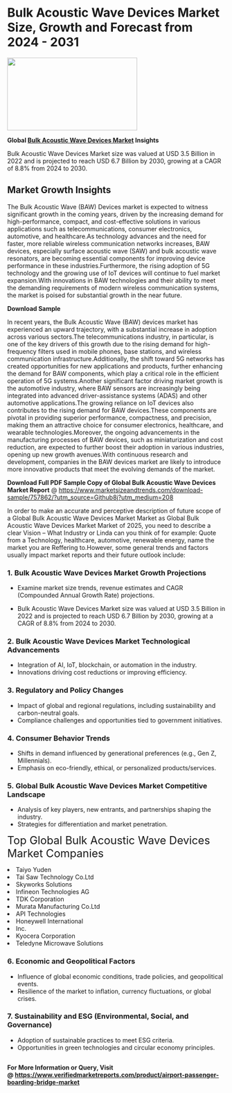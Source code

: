 <H1>Bulk Acoustic Wave Devices Market Size, Growth and Forecast from 2024 - 2031</H1><img class="aligncenter size-medium wp-image-584254" src="https://thirdeyenews.in/wp-content/uploads/2024/09/Global-Market-Research-300x168.jpeg" alt="" width="300" height="168" /><p><strong>Global&nbsp;<a href="https://www.marketsizeandtrends.com/download-sample/757862/?utm_source=Github8j?utm_medium=208">Bulk Acoustic Wave Devices Market</a> Insights</strong></p><p>Bulk Acoustic Wave Devices Market size was valued at USD 3.5 Billion in 2022 and is projected to reach USD 6.7 Billion by 2030, growing at a CAGR of 8.8% from 2024 to 2030.</p><p><h2>Market Growth Insights</h2> <p>The Bulk Acoustic Wave (BAW) Devices market is expected to witness significant growth in the coming years, driven by the increasing demand for high-performance, compact, and cost-effective solutions in various applications such as telecommunications, consumer electronics, automotive, and healthcare.As technology advances and the need for faster, more reliable wireless communication networks increases, BAW devices, especially surface acoustic wave (SAW) and bulk acoustic wave resonators, are becoming essential components for improving device performance in these industries.Furthermore, the rising adoption of 5G technology and the growing use of IoT devices will continue to fuel market expansion.With innovations in BAW technologies and their ability to meet the demanding requirements of modern wireless communication systems, the market is poised for substantial growth in the near future.</p> <p><strong>Download Sample</strong></p> <p>In recent years, the Bulk Acoustic Wave (BAW) devices market has experienced an upward trajectory, with a substantial increase in adoption across various sectors.The telecommunications industry, in particular, is one of the key drivers of this growth due to the rising demand for high-frequency filters used in mobile phones, base stations, and wireless communication infrastructure.Additionally, the shift toward 5G networks has created opportunities for new applications and products, further enhancing the demand for BAW components, which play a critical role in the efficient operation of 5G systems.Another significant factor driving market growth is the automotive industry, where BAW sensors are increasingly being integrated into advanced driver-assistance systems (ADAS) and other automotive applications.The growing reliance on IoT devices also contributes to the rising demand for BAW devices.These components are pivotal in providing superior performance, compactness, and precision, making them an attractive choice for consumer electronics, healthcare, and wearable technologies.Moreover, the ongoing advancements in the manufacturing processes of BAW devices, such as miniaturization and cost reduction, are expected to further boost their adoption in various industries, opening up new growth avenues.With continuous research and development, companies in the BAW devices market are likely to introduce more innovative products that meet the evolving demands of the market.</p> <p><span class=""><strong>Download Full PDF Sample Copy of Global Bulk Acoustic Wave Devices Market Report</strong> @ <a href="https://www.marketsizeandtrends.com/download-sample/757862/?utm_source=Github8j?utm_medium=208" target="_blank">https://www.marketsizeandtrends.com/download-sample/757862/?utm_source=Github8j?utm_medium=208</a></span></p><p>In order to make an accurate and perceptive description of future scope of a Global&nbsp;Bulk Acoustic Wave Devices Market Market as Global&nbsp;Bulk Acoustic Wave Devices Market Market of 2025, you need to describe a clear Vision &ndash; What Industry or Linda can you think of for example: Quote from a Technology, healthcare, automotive, renewable energy, name the market you are Reffering to.However, some general trends and factors usually impact market reports and their future outlook include:</p><h3>1.&nbsp;<strong>Bulk Acoustic Wave Devices Market Growth Projections</strong></h3><ul><li>Examine market size trends, revenue estimates and CAGR (Compounded Annual Growth Rate) projections.</li><li><p>Bulk Acoustic Wave Devices Market size was valued at USD 3.5 Billion in 2022 and is projected to reach USD 6.7 Billion by 2030, growing at a CAGR of 8.8% from 2024 to 2030.</p></li></ul><h3>2.&nbsp;<strong>Bulk Acoustic Wave Devices Market Technological Advancements</strong></h3><ul><li>Integration of AI, IoT, blockchain, or automation in the industry.</li><li>Innovations driving cost reductions or improving efficiency.</li></ul><h3>3.&nbsp;<strong>Regulatory and Policy Changes</strong></h3><ul><li>Impact of global and regional regulations, including sustainability and carbon-neutral goals.</li><li>Compliance challenges and opportunities tied to government initiatives.</li></ul><h3>4.&nbsp;<strong>Consumer Behavior Trends</strong></h3><ul><li>Shifts in demand influenced by generational preferences (e.g., Gen Z, Millennials).</li><li>Emphasis on eco-friendly, ethical, or personalized products/services.</li></ul><h3>5.&nbsp;<strong>Global Bulk Acoustic Wave Devices Market Competitive Landscape</strong></h3><ul><li>Analysis of key players, new entrants, and partnerships shaping the industry.</li><li>Strategies for differentiation and market penetration.</li></ul><p data-pm-slice="1 1 []"><span style="color: inherit; font-family: inherit; font-size: 25px;">Top Global Bulk Acoustic Wave Devices Market Companies</span></p><div class="" data-test-id=""><p><li>Taiyo Yuden</li><li> Tai Saw Technology Co.Ltd</li><li> Skyworks Solutions</li><li> Infineon Technologies AG</li><li> TDK Corporation</li><li> Murata Manufacturing Co.Ltd</li><li> API Technologies</li><li> Honeywell International</li><li> Inc.</li><li> Kyocera Corporation</li><li> Teledyne Microwave Solutions</li></p></div><h3>6.&nbsp;<strong>Economic and Geopolitical Factors</strong></h3><ul><li>Influence of global economic conditions, trade policies, and geopolitical events.</li><li>Resilience of the market to inflation, currency fluctuations, or global crises.</li></ul><h3>7.&nbsp;<strong>Sustainability and ESG (Environmental, Social, and Governance)</strong></h3><ul><li>Adoption of sustainable practices to meet ESG criteria.</li><li>Opportunities in green technologies and circular economy principles.</li></ul><h2><strong style="font-size: 14px;">For More Information or Query, Visit @&nbsp;</strong><a style="background-color: #ffffff; font-size: 14px;" href="https://www.marketsizeandtrends.com/report/bulk-acoustic-wave-devices-market/" target="_blank">https://www.verifiedmarketreports.com/product/airport-passenger-boarding-bridge-market</a></h2>